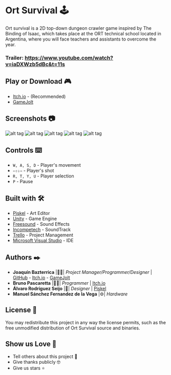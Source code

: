# Ort Survival 🕹️

Ort survival is a 2D top-down dungeon crawler game inspired by The Binding of Isaac, which takes place at the ORT technical school located in Argentina, where you will face teachers and assistants to overcome the year.
### **Trailer:** https://www.youtube.com/watch?v=iaDXWzb5dBc&t=11s

## Play or Download 🎮

* [Itch.io](https://jbazte.itch.io/ort-survival) - (Recommended)
* [GameJolt](https://gamejolt.com/games/Ort-Survival/327729)

## Screenshots 📷
![alt tag](https://img.itch.zone/aW1hZ2UvMjM2ODYyLzExMzEwMDgucG5n/250x600/gDPaQu.png)
![alt tag](https://img.itch.zone/aW1hZ2UvMjM2ODYyLzExMzEwMDcucG5n/250x600/U583LE.png)
![alt tag](https://img.itch.zone/aW1hZ2UvMjM2ODYyLzExMzQ3MTIucG5n/250x600/ETI0uY.png)
![alt tag](https://img.itch.zone/aW1hZ2UvMjM2ODYyLzExMzQ3MTQucG5n/250x600/KbEUTk.png)
![alt tag](https://img.itch.zone/aW1hZ2UvMjM2ODYyLzExMzQ3MTMucG5n/250x600/hge99X.png)

## Controls ⌨️
* `W, A, S, D` - Player's movement
* `⇦⇧⇩⇨` - Player's shot
* `R, T, Y, U` - Player selection
* `P` - Pause

## Built with 🛠️

* [Piskel](https://www.piskelapp.com/) - Art Editor
* [Unity](https://unity3d.com/es) - Game Engine
* [Freesound](https://freesound.org/) - Sound Effects
* [Incompetech](https://incompetech.com/) - SoundTrack
* [Trello](https://trello.com) - Project Management
* [Microsoft Visual Studio](https://visualstudio.microsoft.com) - IDE

## Authors ✒️

* **Joaquín Bazterrica** |👨‍💻| *Project Manager/Programmer/Designer* | [GitHub](https://github.com/JBazte) - [Itch.io](https://jbazte.itch.io/) - [GameJolt](https://jbazte.gamejolt.io)
* **Bruno Pascaretta** |👨‍💻| *Programmer* | [Itch.io](https://brunopasca.itch.io)
* **Álvaro Rodríguez Seijo** |🎨| *Designer* | [Piskel](https://www.piskelapp.com/user/6676387420176384)
* **Manuel Sánchez Fernandez de la Vega** |⚙️| *Hardware* 

## License 📄

You may redistribute this project in any way the license permits, such as the free unmodified distribution of Ort Survival source and binaries.

## Show us Love 🎁

* Tell others about this project 📢
* Give thanks publicly 🤓
* Give us stars ⭐
